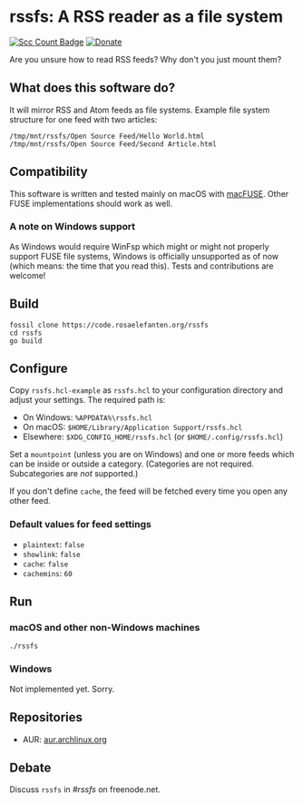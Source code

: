 # rssfs: A RSS reader as a file system

[![Scc Count Badge](https://sloc.xyz/github/dertuxmalwieder/rssfs?category=code)](https://github.com/dertuxmalwieder/rssfs) [![Donate](https://img.shields.io/badge/Donate-PayPal-green.svg)](https://paypal.me/GebtmireuerGeld)

Are you unsure how to read RSS feeds? Why don\'t you just mount them?

## What does this software do?

It will mirror RSS and Atom feeds as file systems. Example file system
structure for one feed with two articles:

    /tmp/mnt/rssfs/Open Source Feed/Hello World.html
    /tmp/mnt/rssfs/Open Source Feed/Second Article.html

## Compatibility

This software is written and tested mainly on macOS with
[macFUSE](http://osxfuse.github.io). Other FUSE implementations should
work as well.

### A note on Windows support

As Windows would require WinFsp which might or might not properly
support FUSE file systems, Windows is officially unsupported as of
now (which means: the time that you read this). Tests and contributions
are welcome!

## Build

    fossil clone https://code.rosaelefanten.org/rssfs
    cd rssfs
    go build

## Configure

Copy `rssfs.hcl-example` as `rssfs.hcl` to your configuration directory
and adjust your settings. The required path is:

-   On Windows: `%APPDATA%\rssfs.hcl`
-   On macOS: `$HOME/Library/Application Support/rssfs.hcl`
-   Elsewhere: `$XDG_CONFIG_HOME/rssfs.hcl` (or `$HOME/.config/rssfs.hcl`)

Set a `mountpoint` (unless you are on Windows) and one or more feeds which can be inside or outside a category. (Categories are not required. Subcategories are *not* supported.)

If you don't define `cache`, the feed will be fetched every time you open any other feed.

### Default values for feed settings

* `plaintext`: `false`
* `showlink`: `false`
* `cache`: `false`
* `cachemins`: `60`

## Run

### macOS and other non-Windows machines

    ./rssfs

### Windows

Not implemented yet. Sorry.

## Repositories

- AUR: [aur.archlinux.org](https://aur.archlinux.org/packages/rssfs)

## Debate

Discuss `rssfs` in *#rssfs* on freenode.net.
